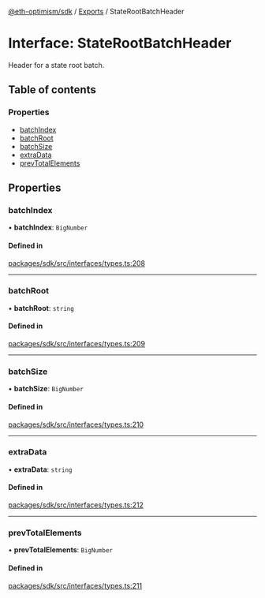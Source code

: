 [@eth-optimism/sdk](../README.md) / [Exports](../modules.md) / StateRootBatchHeader

# Interface: StateRootBatchHeader

Header for a state root batch.

## Table of contents

### Properties

- [batchIndex](StateRootBatchHeader.md#batchindex)
- [batchRoot](StateRootBatchHeader.md#batchroot)
- [batchSize](StateRootBatchHeader.md#batchsize)
- [extraData](StateRootBatchHeader.md#extradata)
- [prevTotalElements](StateRootBatchHeader.md#prevtotalelements)

## Properties

### batchIndex

• **batchIndex**: `BigNumber`

#### Defined in

[packages/sdk/src/interfaces/types.ts:208](https://github.com/ethereum-optimism/optimism/blob/fe0376c5/packages/sdk/src/interfaces/types.ts#L208)

___

### batchRoot

• **batchRoot**: `string`

#### Defined in

[packages/sdk/src/interfaces/types.ts:209](https://github.com/ethereum-optimism/optimism/blob/fe0376c5/packages/sdk/src/interfaces/types.ts#L209)

___

### batchSize

• **batchSize**: `BigNumber`

#### Defined in

[packages/sdk/src/interfaces/types.ts:210](https://github.com/ethereum-optimism/optimism/blob/fe0376c5/packages/sdk/src/interfaces/types.ts#L210)

___

### extraData

• **extraData**: `string`

#### Defined in

[packages/sdk/src/interfaces/types.ts:212](https://github.com/ethereum-optimism/optimism/blob/fe0376c5/packages/sdk/src/interfaces/types.ts#L212)

___

### prevTotalElements

• **prevTotalElements**: `BigNumber`

#### Defined in

[packages/sdk/src/interfaces/types.ts:211](https://github.com/ethereum-optimism/optimism/blob/fe0376c5/packages/sdk/src/interfaces/types.ts#L211)
